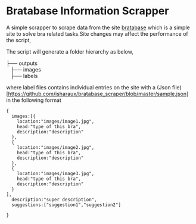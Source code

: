 # Bratabase Information Scrapper

A simple scrapper to scrape data from the site [bratabase](https://www.bratabase.com/) which is a simple site to solve bra related tasks.Site changes may affect the performance of the script,

The script will generate a folder hierarchy as below,
  
├── outputs                 
    &nbsp;&nbsp;&nbsp;├── images                    
    &nbsp;&nbsp;&nbsp;├── labels

where label files contains individual entries on the site with a (Json file)[https://github.com/isharaux/bratabase_scraper/blob/master/sample.json] in the following format
```
{
  images:[{
    location:"images/image1.jpg",
    head:"type of this bra",
    description:"description"
  },
  {
    location:"images/image2.jpg",
    head:"type of this bra",
    description:"description"
  },
  {
    location:"images/image3.jpg",
    head:"type of this bra",
    description:"description"
  }
],
  description:"super description",
  suggestions:["suggestion1","suggestion2"]

}
```
